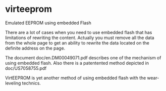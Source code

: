 # virteeprom
Emulated EEPROM using embedded Flash

There are a lot of cases when you need to use embedded flash that has limitations of rewriting the content.
Actually you must remove all the data from the whole page to get an ability to rewrite the data located 
on the definite address on the page.

The document doc/en.DM00049071.pdf describes one of the mechanism of using embedded flash.
Also there is a patentented method depicted in doc/US7058755.pdf

VirtEEPROM is yet another method of using embedded flash with the wear-leveling technics.
